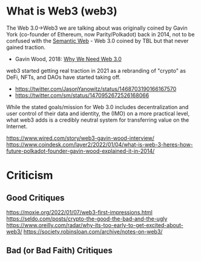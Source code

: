 # What is Web3 (web3)
The Web 3.0->Web3 we are talking about was originally coined by Gavin York (co-founder of Ethereum, now Parity/Polkadot) back in 2014, not to be confused with the [Semantic Web](https://en.wikipedia.org/wiki/Semantic_Web) - Web 3.0 coined by TBL but that never gained traction.
* Gavin Wood, 2018: [Why We Need Web 3.0](https://gavofyork.medium.com/why-we-need-web-3-0-5da4f2bf95ab)

web3 started getting real traction in 2021 as a rebranding of "crypto" as DeFi, NFTs, and DAOs have started taking off.
* https://twitter.com/JasonYanowitz/status/1468703190166167570
* https://twitter.com/sm/status/1470952672526168066

While the stated goals/mission for Web 3.0 includes decentralization and user control of their data and identity, the (IMO) on a more practical level, what web3 adds is a credibly neutral system for transferring value on the Internet.


https://www.wired.com/story/web3-gavin-wood-interview/
https://www.coindesk.com/layer2/2022/01/04/what-is-web-3-heres-how-future-polkadot-founder-gavin-wood-explained-it-in-2014/


# Criticism
## Good Critiques
https://moxie.org/2022/01/07/web3-first-impressions.html
https://seldo.com/posts/crypto-the-good-the-bad-and-the-ugly
https://www.oreilly.com/radar/why-its-too-early-to-get-excited-about-web3/
https://society.robinsloan.com/archive/notes-on-web3/

## Bad (or Bad Faith) Critiques
